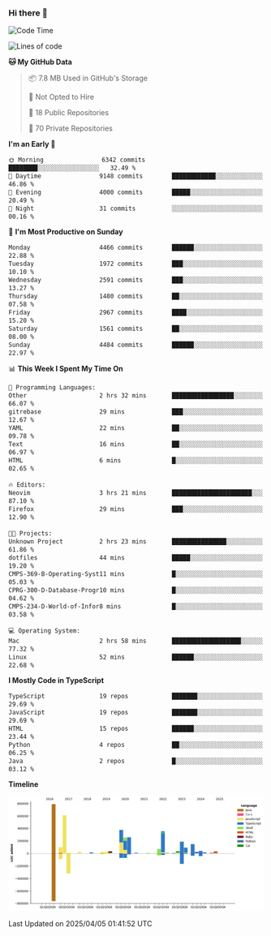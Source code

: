 ### Hi there 👋

<!--
**Clumsy-Coder/Clumsy-Coder** is a ✨ _special_ ✨ repository because its `README.md` (this file) appears on your GitHub profile.

Here are some ideas to get you started:

- 🔭 I’m currently working on ...
- 🌱 I’m currently learning ...
- 👯 I’m looking to collaborate on ...
- 🤔 I’m looking for help with ...
- 💬 Ask me about ...
- 📫 How to reach me: ...
- 😄 Pronouns: ...
- ⚡ Fun fact: ...
-->

<!-- anmol098/waka-readme-stats -->
<!--START_SECTION:waka-->
![Code Time](http://img.shields.io/badge/Code%20Time-1%2C234%20hrs%2048%20mins-blue)

![Lines of code](https://img.shields.io/badge/From%20Hello%20World%20I%27ve%20Written-3.5%20million%20lines%20of%20code-blue)

**🐱 My GitHub Data** 

> 📦 7.8 MB Used in GitHub's Storage 
 > 
> 🚫 Not Opted to Hire
 > 
> 📜 18 Public Repositories 
 > 
> 🔑 70 Private Repositories 
 > 
**I'm an Early 🐤** 

```text
🌞 Morning                6342 commits        ████████░░░░░░░░░░░░░░░░░   32.49 % 
🌆 Daytime                9148 commits        ████████████░░░░░░░░░░░░░   46.86 % 
🌃 Evening                4000 commits        █████░░░░░░░░░░░░░░░░░░░░   20.49 % 
🌙 Night                  31 commits          ░░░░░░░░░░░░░░░░░░░░░░░░░   00.16 % 
```
📅 **I'm Most Productive on Sunday** 

```text
Monday                   4466 commits        ██████░░░░░░░░░░░░░░░░░░░   22.88 % 
Tuesday                  1972 commits        ███░░░░░░░░░░░░░░░░░░░░░░   10.10 % 
Wednesday                2591 commits        ███░░░░░░░░░░░░░░░░░░░░░░   13.27 % 
Thursday                 1480 commits        ██░░░░░░░░░░░░░░░░░░░░░░░   07.58 % 
Friday                   2967 commits        ████░░░░░░░░░░░░░░░░░░░░░   15.20 % 
Saturday                 1561 commits        ██░░░░░░░░░░░░░░░░░░░░░░░   08.00 % 
Sunday                   4484 commits        ██████░░░░░░░░░░░░░░░░░░░   22.97 % 
```


📊 **This Week I Spent My Time On** 

```text
💬 Programming Languages: 
Other                    2 hrs 32 mins       █████████████████░░░░░░░░   66.07 % 
gitrebase                29 mins             ███░░░░░░░░░░░░░░░░░░░░░░   12.67 % 
YAML                     22 mins             ██░░░░░░░░░░░░░░░░░░░░░░░   09.78 % 
Text                     16 mins             ██░░░░░░░░░░░░░░░░░░░░░░░   06.97 % 
HTML                     6 mins              █░░░░░░░░░░░░░░░░░░░░░░░░   02.65 % 

🔥 Editors: 
Neovim                   3 hrs 21 mins       ██████████████████████░░░   87.10 % 
Firefox                  29 mins             ███░░░░░░░░░░░░░░░░░░░░░░   12.90 % 

🐱‍💻 Projects: 
Unknown Project          2 hrs 23 mins       ███████████████░░░░░░░░░░   61.86 % 
dotfiles                 44 mins             █████░░░░░░░░░░░░░░░░░░░░   19.20 % 
CMPS-369-B-Operating-Syst11 mins             █░░░░░░░░░░░░░░░░░░░░░░░░   05.03 % 
CPRG-300-D-Database-Progr10 mins             █░░░░░░░░░░░░░░░░░░░░░░░░   04.62 % 
CMPS-234-D-World-of-Infor8 mins              █░░░░░░░░░░░░░░░░░░░░░░░░   03.58 % 

💻 Operating System: 
Mac                      2 hrs 58 mins       ███████████████████░░░░░░   77.32 % 
Linux                    52 mins             ██████░░░░░░░░░░░░░░░░░░░   22.68 % 
```

**I Mostly Code in TypeScript** 

```text
TypeScript               19 repos            ███████░░░░░░░░░░░░░░░░░░   29.69 % 
JavaScript               19 repos            ███████░░░░░░░░░░░░░░░░░░   29.69 % 
HTML                     15 repos            ██████░░░░░░░░░░░░░░░░░░░   23.44 % 
Python                   4 repos             ██░░░░░░░░░░░░░░░░░░░░░░░   06.25 % 
Java                     2 repos             █░░░░░░░░░░░░░░░░░░░░░░░░   03.12 % 
```



**Timeline**

![Lines of Code chart](https://raw.githubusercontent.com/Clumsy-Coder/Clumsy-Coder/main/assets/bar_graph.png)


 Last Updated on 2025/04/05 01:41:52 UTC
<!--END_SECTION:waka-->
